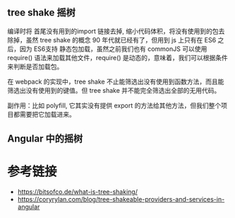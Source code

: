 ## tree shake 摇树

  编译时将 首尾没有用到的import 链接去掉, 缩小代码体积，将没有使用到的包去除掉，虽然 tree shake 的概念 90 年代就已经有了，但用到 js 上只有在 ES6 之后，因为 ES6支持 静态包加载，虽然之前我们也有 commonJS 可以使用 require() 语法来加载其他文件，require() 是动态的，意味着，我们可以根据条件来判断是否加载包。

  在 webpack 的实现中，tree shake 不止能筛选出没有使用到函数方法，而且能筛选出没有使用到的键值。但 tree shake 并不能完全筛选出全部的无用代码。

  副作用：比如 polyfill, 它其实没有提供 export 的方法给其他方法，但我们整个项目都需要把它加载进来。

## Angular 中的摇树



# 参考链接
  * https://bitsofco.de/what-is-tree-shaking/
  * https://coryrylan.com/blog/tree-shakeable-providers-and-services-in-angular
